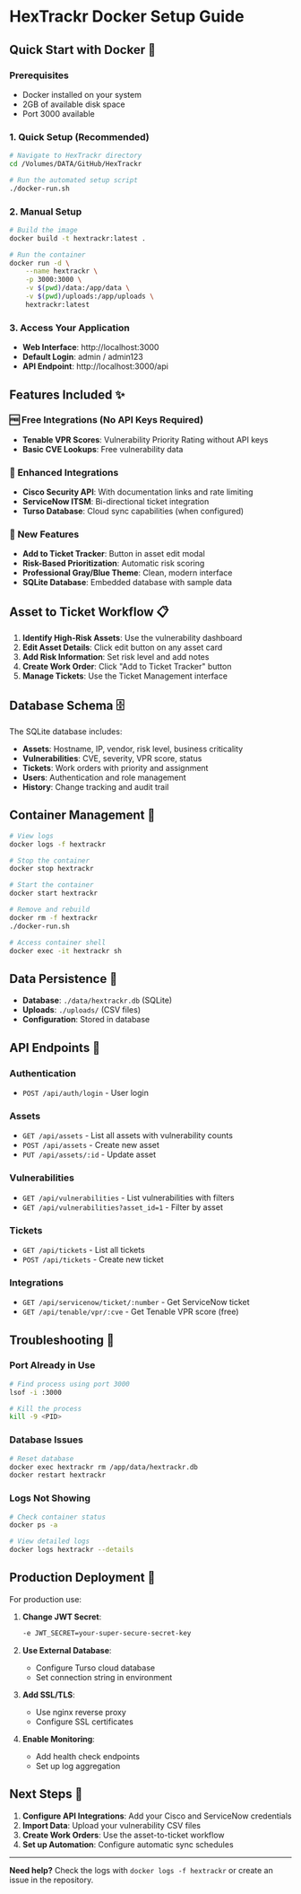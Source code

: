 # HexTrackr Docker Setup Guide

## Quick Start with Docker 🚀

### Prerequisites
- Docker installed on your system
- 2GB of available disk space
- Port 3000 available

### 1. Quick Setup (Recommended)
```bash
# Navigate to HexTrackr directory
cd /Volumes/DATA/GitHub/HexTrackr

# Run the automated setup script
./docker-run.sh
```

### 2. Manual Setup
```bash
# Build the image
docker build -t hextrackr:latest .

# Run the container
docker run -d \
    --name hextrackr \
    -p 3000:3000 \
    -v $(pwd)/data:/app/data \
    -v $(pwd)/uploads:/app/uploads \
    hextrackr:latest
```

### 3. Access Your Application
- **Web Interface**: http://localhost:3000
- **Default Login**: admin / admin123
- **API Endpoint**: http://localhost:3000/api

## Features Included ✨

### 🆓 Free Integrations (No API Keys Required)
- **Tenable VPR Scores**: Vulnerability Priority Rating without API keys
- **Basic CVE Lookups**: Free vulnerability data

### 🔌 Enhanced Integrations 
- **Cisco Security API**: With documentation links and rate limiting
- **ServiceNow ITSM**: Bi-directional ticket integration
- **Turso Database**: Cloud sync capabilities (when configured)

### 🎯 New Features
- **Add to Ticket Tracker**: Button in asset edit modal
- **Risk-Based Prioritization**: Automatic risk scoring
- **Professional Gray/Blue Theme**: Clean, modern interface
- **SQLite Database**: Embedded database with sample data

## Asset to Ticket Workflow 📋

1. **Identify High-Risk Assets**: Use the vulnerability dashboard
2. **Edit Asset Details**: Click edit button on any asset card
3. **Add Risk Information**: Set risk level and add notes
4. **Create Work Order**: Click "Add to Ticket Tracker" button
5. **Manage Tickets**: Use the Ticket Management interface

## Database Schema 🗄️

The SQLite database includes:
- **Assets**: Hostname, IP, vendor, risk level, business criticality
- **Vulnerabilities**: CVE, severity, VPR score, status
- **Tickets**: Work orders with priority and assignment
- **Users**: Authentication and role management
- **History**: Change tracking and audit trail

## Container Management 🐳

```bash
# View logs
docker logs -f hextrackr

# Stop the container
docker stop hextrackr

# Start the container
docker start hextrackr

# Remove and rebuild
docker rm -f hextrackr
./docker-run.sh

# Access container shell
docker exec -it hextrackr sh
```

## Data Persistence 💾

- **Database**: `./data/hextrackr.db` (SQLite)
- **Uploads**: `./uploads/` (CSV files)
- **Configuration**: Stored in database

## API Endpoints 🔗

### Authentication
- `POST /api/auth/login` - User login

### Assets
- `GET /api/assets` - List all assets with vulnerability counts
- `POST /api/assets` - Create new asset
- `PUT /api/assets/:id` - Update asset

### Vulnerabilities
- `GET /api/vulnerabilities` - List vulnerabilities with filters
- `GET /api/vulnerabilities?asset_id=1` - Filter by asset

### Tickets
- `GET /api/tickets` - List all tickets
- `POST /api/tickets` - Create new ticket

### Integrations
- `GET /api/servicenow/ticket/:number` - Get ServiceNow ticket
- `GET /api/tenable/vpr/:cve` - Get Tenable VPR score (free)

## Troubleshooting 🔧

### Port Already in Use
```bash
# Find process using port 3000
lsof -i :3000

# Kill the process
kill -9 <PID>
```

### Database Issues
```bash
# Reset database
docker exec hextrackr rm /app/data/hextrackr.db
docker restart hextrackr
```

### Logs Not Showing
```bash
# Check container status
docker ps -a

# View detailed logs
docker logs hextrackr --details
```

## Production Deployment 🏢

For production use:

1. **Change JWT Secret**:
   ```bash
   -e JWT_SECRET=your-super-secure-secret-key
   ```

2. **Use External Database**:
   - Configure Turso cloud database
   - Set connection string in environment

3. **Add SSL/TLS**:
   - Use nginx reverse proxy
   - Configure SSL certificates

4. **Enable Monitoring**:
   - Add health check endpoints
   - Set up log aggregation

## Next Steps 🎯

1. **Configure API Integrations**: Add your Cisco and ServiceNow credentials
2. **Import Data**: Upload your vulnerability CSV files
3. **Create Work Orders**: Use the asset-to-ticket workflow
4. **Set up Automation**: Configure automatic sync schedules

---

**Need help?** Check the logs with `docker logs -f hextrackr` or create an issue in the repository.
